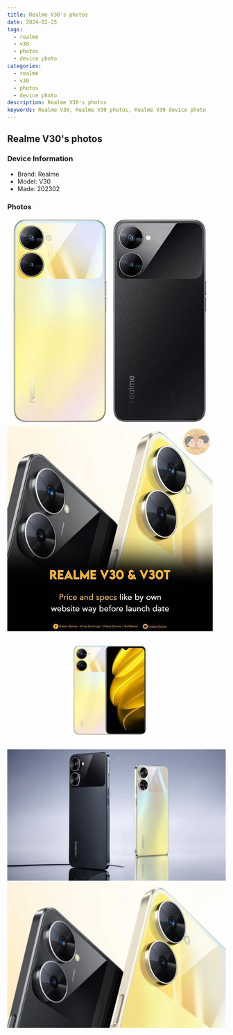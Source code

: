 ```yaml
---
title: Realme V30's photos
date: 2024-02-25
tags: 
  - realme
  - v30
  - photos
  - device photo
categories: 
  - realme
  - v30
  - photos
  - device photo
description: Realme V30's photos
keywords: Realme V30, Realme V30 photos, Realme V30 device photo
---
```


## Realme V30's photos

### Device Information

- Brand: Realme
- Model: V30
- Made: 202302

### Photos

![/images/best-assets/devices/realme/realme-v30/1.jpg](/images/best-assets/devices/realme/realme-v30/1.jpg)
![/images/best-assets/devices/realme/realme-v30/2.jpg](/images/best-assets/devices/realme/realme-v30/2.jpg)
![/images/best-assets/devices/realme/realme-v30/3.jpg](/images/best-assets/devices/realme/realme-v30/3.jpg)
![/images/best-assets/devices/realme/realme-v30/4.jpg](/images/best-assets/devices/realme/realme-v30/4.jpg)
![/images/best-assets/devices/realme/realme-v30/5.jpg](/images/best-assets/devices/realme/realme-v30/5.jpg)
